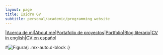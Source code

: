 ```yaml
---
layout: page
title: Isidro GV
subtitle: personal/academic/programming website
---
```


|[Acerca de mí](acercade.md)|[About me](aboutme.md)|[Portafolio de proyectos](portafolio.md)|[Portfolio](portfolio.md)|[Blog literario](www.neorelativista.blogspot.com)|[CV in english](https://www.dropbox.com/s/04ohkaum3mt2di9/CV_eng.pdf?dl=0)|[CV en español](https://www.dropbox.com/s/r547bg8s309xulh/CV_esp.pdf?dl=0)			

#![Figura](https://igomezv.github.io/assets/img/collage1.png){: .mx-auto.d-block :}
		
                                				
						
 							
 								
									
                                				
						
 							
 								
									
                                				
						
 							
 								
									
                                				
						
 							
 								
									
                                				
						
 							
 								
									
                                				                      
 

 

 

 
 
 


  
 

 
 
 


 

 
									
						
 							
 								
									
                                				
